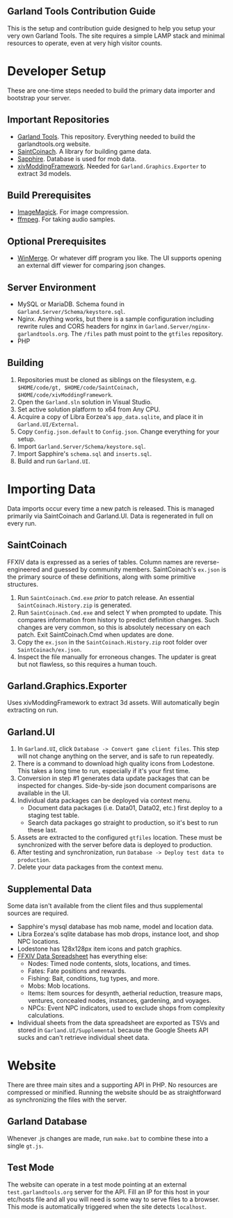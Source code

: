 ## Garland Tools Contribution Guide

This is the setup and contribution guide designed to help you setup your very own Garland Tools.  The site requires a simple LAMP stack and minimal resources to operate, even at very high visitor counts.

# Developer Setup
These are one-time steps needed to build the primary data importer and bootstrap your server.

## Important Repositories
* [Garland Tools](https://github.com/ufx/GarlandTools).  This repository.  Everything needed to build the garlandtools.org website.
* [SaintCoinach](https://github.com/ufx/SaintCoinach).  A library for building game data.
* [Sapphire](https://github.com/SapphireServer/Sapphire).  Database is used for mob data.
* [xivModdingFramework](https://github.com/liinko/xivModdingFramework).  Needed for `Garland.Graphics.Exporter` to extract 3d models.

## Build Prerequisites
* [ImageMagick](https://www.imagemagick.org/). For image compression.
* [ffmpeg](https://ffmpeg.org/). For taking audio samples.

## Optional Prerequisites
* [WinMerge](http://winmerge.org/). Or whatever diff program you like.  The UI supports opening an external diff viewer for comparing json changes.

## Server Environment
* MySQL or MariaDB.  Schema found in `Garland.Server/Schema/keystore.sql`.
* Nginx.  Anything works, but there is a sample configuration including rewrite rules and CORS headers for nginx in `Garland.Server/nginx-garlandtools.org`.  The `/files` path must point to the `gtfiles` repository.
* PHP

## Building
1. Repositories must be cloned as siblings on the filesystem, e.g. `$HOME/code/gt, $HOME/code/SaintCoinach, $HOME/code/xivModdingFramework`.
1. Open the `Garland.sln` solution in Visual Studio.
1. Set active solution platform to x64 from Any CPU.
1. Acquire a copy of Libra Eorzea's `app_data.sqlite`, and place it in `Garland.UI/External`.
1. Copy `Config.json.default` to `Config.json`.  Change everything for your setup.
1. Import `Garland.Server/Schema/keystore.sql`.
1. Import Sapphire's `schema.sql` and `inserts.sql`.
1. Build and run `Garland.UI`.

# Importing Data
Data imports occur every time a new patch is released.  This is managed primarily via SaintCoinach and Garland.UI.  Data is regenerated in full on every run.

## SaintCoinach
FFXIV data is expressed as a series of tables.  Column names are reverse-engineered and guessed by community members.  SaintCoinach's `ex.json` is the primary source of these definitions, along with some primitive structures.

1. Run `SaintCoinach.Cmd.exe` _prior_ to patch release.  An essential `SaintCoinach.History.zip` is generated.
2. Run `SaintCoinach.Cmd.exe` and select Y when prompted to update.  This compares information from history to predict definition changes.  Such changes are very common, so this is absolutely necessary on each patch.  Exit SaintCoinach.Cmd when updates are done.
3. Copy the `ex.json` in the `SaintCoinach.History.zip` root folder over `SaintCoinach/ex.json`.
4. Inspect the file manually for erroneous changes.  The updater is great but not flawless, so this requires a human touch.

## Garland.Graphics.Exporter
Uses xivModdingFramework to extract 3d assets.  Will automatically begin extracting on run.

## Garland.UI
1. In `Garland.UI`, click `Database -> Convert game client files`.  This step will not change anything on the server, and is safe to run repeatedly.
1. There is a command to download high quality icons from Lodestone.  This takes a long time to run, especially if it's your first time.
1. Conversion in step #1 generates data update packages that can be inspected for changes.  Side-by-side json document comparisons are available in the UI.
1. Individual data packages can be deployed via context menu.
    * Document data packages (i.e. Data01, Data02, etc.) first deploy to a staging test table.
    * Search data packages go straight to production, so it's best to run these last.
1. Assets are extracted to the configured `gtfiles` location.  These must be synchronized with the server before data is deployed to production.
1. After testing and synchronization, run `Database -> Deploy test data to production`.
1. Delete your data packages from the context menu.

## Supplemental Data
Some data isn't available from the client files and thus supplemental sources are required.
* Sapphire's mysql database has mob name, model and location data.
* Libra Eorzea's sqlite database has mob drops, instance loot, and shop NPC locations.
* Lodestone has 128x128px item icons and patch graphics.
* [FFXIV Data Spreadsheet](https://docs.google.com/spreadsheets/d/1hEj9KCDv0TT1NiGJ0S7afS4hfGMPb6tetqXQetYETUE/edit) has everything else:
    * Nodes: Timed node contents, slots, locations, and times.
    * Fates: Fate positions and rewards.
    * Fishing: Bait, conditions, tug types, and more.
    * Mobs: Mob locations.
    * Items: Item sources for desynth, aetherial reduction, treasure maps, ventures, concealed nodes, instances, gardening, and voyages.
    * NPCs: Event NPC indicators, used to exclude shops from complexity calculations.
* Individual sheets from the data spreadsheet are exported as TSVs and stored in `Garland.UI/Supplemental` because the Google Sheets API sucks and can't retrieve individual sheet data.

# Website
There are three main sites and a supporting API in PHP.  No resources are compressed or minified.  Running the website should be as straightforward as synchronizing the files with the server.

## Garland Database
Whenever .js changes are made, run `make.bat` to combine these into a single `gt.js`.

## Test Mode
The website can operate in a test mode pointing at an external `test.garlandtools.org` server for the API.  Fill an IP for this host in your etc/hosts file and all you will need is some way to serve files to a browser.  This mode is automatically triggered when the site detects  `localhost`.
